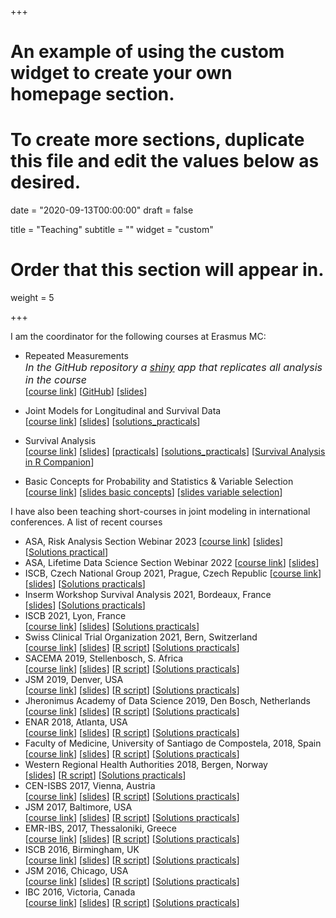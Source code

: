 +++
# An example of using the custom widget to create your own homepage section.
# To create more sections, duplicate this file and edit the values below as desired.

date = "2020-09-13T00:00:00"
draft = false

title = "Teaching"
subtitle = ""
widget = "custom"

# Order that this section will appear in.
weight = 5

+++

I am the coordinator for the following courses at Erasmus MC:

- Repeated Measurements  
<font size="3">*In the GitHub repository a [shiny](https://shiny.rstudio.com/) app that replicates all analysis in the course*</font>  
[[course link](https://www.nihes.com/course/ce08_repeated_measurements/)]
[[GitHub](https://github.com/drizopoulos/Repeated_Measurements)]
[[slides](courses/EMC/CE08.pdf)]

- Joint Models for Longitudinal and Survival Data  
[[course link](https://erasmussummerprogramme.nl/summer-programme-courses/?ct=ESP72&pg=Courses)]
[[slides](courses/EMC/ESP72.pdf)]
[[solutions_practicals](courses/EMC/ESP72_solutions.R)]

- Survival Analysis  
[[course link](https://www.nihes.com/course/ck030_biostatistics_ii/)]
[[slides](courses/EMC/EP03.pdf)]
[[practicals](courses/EMC/EP03_practicals.pdf)]
[[solutions_practicals](courses/EMC/EP03_solutions.R)]
[[Survival Analysis in R Companion](courses/EMC/Basic_Surivival_Analysis_in_R.html)]

- Basic Concepts for Probability and Statistics & Variable Selection
[[course link](https://www.nihes.com/course/ck020_biostatistics_i/)]
[[slides basic concepts](courses/EMC/CK020.pdf)]
[[slides variable selection](courses/EMC/CK020b.pdf)]

I have also been teaching short-courses in joint modeling in international conferences. A 
list of recent courses

- ASA, Risk Analysis Section Webinar 2023 
[[course link](https://www.amstat.org/education/web-based-lectures#JMLSD)] [[slides](courses/Int/JMwithR_ASA_2023.pdf)] [[Solutions practical](courses/Int/Solutions_ASA-Risk-Analysis_2023.R)]
- ASA, Lifetime Data Science Section Webinar 2022 
[[course link](https://www.amstat.org/education/web-based-lectures#JMLSD)] [[slides](courses/Int/JMwithR_ASA_2022.pdf)]
- ISCB, Czech National Group 2021, Prague, Czech Republic 
[[course link](https://sites.google.com/view/iscb-czechia/iscb-courses-in-biostatistics/2021)] [[slides](courses/Int/JMwithR_Prague_2021.pdf)] [[Solutions practicals](courses/Int/Solutions_Prague_2021.R)]
- Inserm Workshop Survival Analysis 2021, Bordeaux, France  
[[slides](courses/Int/JMwithR_Inserm_2021.pdf)] [[Solutions practicals](courses/Int/Solutions_Inserm_2021.R)]
- ISCB 2021, Lyon, France  
[[course link](http://www.iscb2021.info/en/pages/iscb-2021-programme)] [[slides](courses/Int/JMwithR_ISCB_2021.pdf)] [[Solutions practicals](courses/Int/Solutions_ISCB_2021.R)]
- Swiss Clinical Trial Organization 2021, Bern, Switzerland  
[[course link](https://www.scto.ch/de/network/scto-platforms/statistics-and-methodology.html)] [[slides](courses/Int/JMwithR_Bern_2021.pdf)] [[R script](courses/Int/JMbasics_Bern_2021.R)] [[Solutions practicals](courses/Int/Solutions_Bern_2021.R)]
- SACEMA 2019, Stellenbosch, S. Africa  
[[course link](https://www.sacema.org/node/Joint-Modeling-2019)] [[slides](courses/Int/JMwithR_SACEMA_2019.pdf)] [[R script](courses/Int/JMbasics_SACEMA_2019.R)] [[Solutions practicals](courses/Int/Solutions_SACEMA_2019.R)]
- JSM 2019, Denver, USA  
[[course link](https://ww2.amstat.org/meetings/jsm/2019/onlineprogram/ActivityDetails.cfm?SessionID=217957)] [[slides](courses/Int/JMwithR_JSM_2019.pdf)] [[R script](courses/Int/JMbasics_JSM_2019.R)] [[Solutions practicals](courses/Int/Solutions_JSM_2019.R)]
- Jheronimus Academy of Data Science 2019, Den Bosch, Netherlands  
[[course link](https://www.jads.nl/data-science-in-health.html)] [[slides](courses/Int/JMwithR_JADS_2019.pdf)] [[R script](courses/Int/JMbasics_JADS_2019.R)] [[Solutions practicals](courses/Int/Solutions_JADS_2019.R)]
- ENAR 2018, Atlanta, USA  
[[course link](https://enar.org/meetings/spring2018/program/Preliminary_Program.pdf)] [[slides](courses/Int/JMwithR_ENAR_2018.pdf)] [[R script](courses/Int/JMbasics_ENAR_2018.R)] [[Solutions practicals](courses/Int/Solutions_ENAR_2018.R)]
- Faculty of Medicine, University of Santiago de Compostela, 2018, Spain  
[[course link](http://icbusc.com/event/introduction_joint_modeling)] [[slides](courses/Int/JMwithR_USC_2018.pdf)] [[R script](courses/Int/JMbasics_USC_2018.R)] [[Solutions practicals](courses/Int/Solutions_USC_2018.R)]
- Western Regional Health Authorities 2018, Bergen, Norway  
[[slides](courses/Int/JMwithR_Bergen_2018.pdf)] [[R script](courses/Int/JMbasics_Bergen_2018.R)] [[Solutions practicals](courses/Int/Solutions_Bergen_2018.R)]
- CEN-ISBS 2017, Vienna, Austria  
[[course link](http://www.cenisbs2017.org/programme/courses.html)] [[slides](courses/Int/JMwithR_CEN-ISBS_2017.pdf)] [[R script](courses/Int/JMbasics_CEN-ISBS_2017.R)] [[Solutions practicals](courses/Int/Solutions_CEN-ISBS_2017.R)]
- JSM 2017, Baltimore, USA  
[[course link](https://ww2.amstat.org/meetings/jsm/2017/onlineprogram/ActivityDetails.cfm?SessionID=214046)] [[slides](courses/Int/JMwithR_JSM_2017.pdf)] [[R script](courses/Int/JMbasics_JSM_2017.R)] [[Solutions practicals](courses/Int/Solutions_JSM_2017.R)]
- EMR-IBS, 2017, Thessaloniki, Greece  
[[course link](https://stat-athens.aueb.gr/~emribs/page/EMR2017/rizopoulos.htm)] [[slides](courses/Int/JMwithR_EMR_2017.pdf)] [[R script](courses/Int/JMbasics_EMR_2017.R)] [[Solutions practicals](courses/Int/Solutions_EMR_2017.R)]
- ISCB 2016, Birmingham, UK  
[[course link](https://www.birmingham.ac.uk/facilities/mds-cpd/conferences/iscb-2016/programme/pre-conference-courses.aspx)] [[slides](courses/Int/JMwithR_ISCB_2016.pdf)] [[R script](courses/Int/JMbasics_ISCB_2016.R)] [[Solutions practicals](courses/Int/Solutions_ISCB_2016.R)]
- JSM 2016, Chicago, USA  
[[course link](https://ww2.amstat.org/meetings/jsm/2016/onlineprogram/ActivityDetails.cfm?SessionID=212624)] [[slides](courses/Int/JMwithR_JSM_2016.pdf)] [[R script](courses/Int/JMbasics_JSM_2016.R)] [[Solutions practicals](courses/Int/Solutions_JSM_2016.R)]
- IBC 2016, Victoria, Canada  
[[course link](https://2016.biometricconference.org/2016ibc-short-course-offerings/)] [[slides](courses/Int/JMwithR_IBC_2016.pdf)] [[R script](courses/Int/JMbasics_IBC_2016.R)] [[Solutions practicals](courses/Int/Solutions_IBC_2016.R)]

